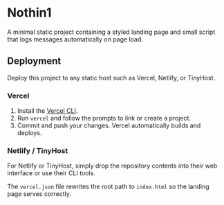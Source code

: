 # Nothin1

A minimal static project containing a styled landing page and small script that logs messages automatically on page load.

## Deployment

Deploy this project to any static host such as Vercel, Netlify, or TinyHost.

### Vercel
1. Install the [Vercel CLI](https://vercel.com/docs/cli).
2. Run `vercel` and follow the prompts to link or create a project.
3. Commit and push your changes. Vercel automatically builds and deploys.

### Netlify / TinyHost
For Netlify or TinyHost, simply drop the repository contents into their web interface or use their CLI tools.

The `vercel.json` file rewrites the root path to `index.html` so the landing page serves correctly.
